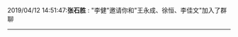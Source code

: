 2019/04/12 14:51:47:**张石胜** : "李健"邀请你和"王永成、徐恒、李佳文"加入了群聊
*************************************************************************************
